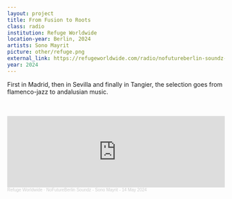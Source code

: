 ```yaml
---
layout: project 
title: From Fusion to Roots
class: radio
institution: Refuge Worldwide
location-year: Berlin, 2024
artists: Sono Mayrit
picture: other/refuge.png
external_link: https://refugeworldwide.com/radio/nofutureberlin-soundz-sono-mayrit-14-may-2024
year: 2024
---
```


First in Madrid, then in Sevilla and finally in Tangier, the selection goes from flamenco-jazz to andalusian music.

<br>
<br>

<iframe width="100%" height="166" scrolling="no" frameborder="no" allow="autoplay" src="https://w.soundcloud.com/player/?url=https%3A//api.soundcloud.com/tracks/1823234970&color=%23dc143c&auto_play=false&hide_related=false&show_comments=true&show_user=true&show_reposts=false&show_teaser=true"></iframe><div style="font-size: 10px; color: #cccccc;line-break: anywhere;word-break: normal;overflow: hidden;white-space: nowrap;text-overflow: ellipsis; font-family: Interstate,Lucida Grande,Lucida Sans Unicode,Lucida Sans,Garuda,Verdana,Tahoma,sans-serif;font-weight: 100;"><a href="https://soundcloud.com/refugeworldwide" title="Refuge Worldwide" target="_blank" style="color: #cccccc; text-decoration: none;">Refuge Worldwide</a> · <a href="https://soundcloud.com/refugeworldwide/no-future-berlin-sono-mayrit" title="NoFutureBerlin Soundz - Sono Mayrit - 14 May 2024" target="_blank" style="color: #cccccc; text-decoration: none;">NoFutureBerlin Soundz - Sono Mayrit - 14 May 2024</a></div>
